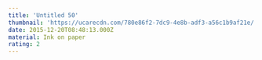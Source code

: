 ```yaml
---
title: 'Untitled 50'
thumbnail: 'https://ucarecdn.com/780e86f2-7dc9-4e8b-adf3-a56c1b9af21e/'
date: 2015-12-20T08:48:13.000Z
material: Ink on paper
rating: 2
---
```


